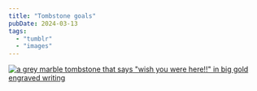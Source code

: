 ```yaml
---
title: "Tombstone goals"
pubDate: 2024-03-13
tags: 
  - "tumblr"
  - "images"
---
```


[![a grey marble tombstone that says "wish you were here!!" in big gold engraved writing](/images/tumblr_28bf071c906f13fc46599e4df17d16e2_1417ac21_1280-768x1024.jpg)](https://playburo.com/post/742139510136193024/playburo-josh-keyes)
